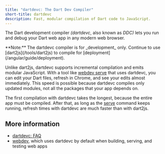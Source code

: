 ```yaml
---
title: "dartdevc: The Dart Dev Compiler"
short-title: dartdevc
description: Fast, modular compilation of Dart code to JavaScript.
---
```


The Dart development compiler _(dartdevc_, also known as _DDC)_
lets you run and debug your Dart web app in any modern web browser.

<aside class="alert alert-info" markdown="1">
  **Note:**
  The dartdevc compiler is for _development_ only.
  Continue to use [dart2js](/tools/dart2js)
  to compile for [deployment](/angular/guide/deployment).
</aside>

Unlike dart2js,
dartdevc supports incremental compilation and emits modular JavaScript.
With a tool like [webdev serve][serve] that uses dartdevc,
you can edit your Dart files,
refresh in Chrome,
and see your edits almost immediately.
This speed is possible because dartdevc compiles only updated modules,
not all the packages that your app depends on.

The first compilation with dartdevc takes the longest,
because the entire app must be compiled.
After that, as long as the [serve][] command keeps running,
refresh times with dartdevc are much faster than with dart2js.

## More information

* [dartdevc: FAQ](/tools/dartdevc/faq)
* [webdev][], which uses dartdevc by default when building, serving, and testing web apps

[serve]: /tools/webdev#serve
[webdev]: /tools/webdev
